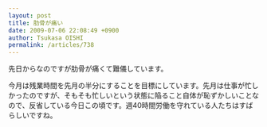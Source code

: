 ```yaml
---
layout: post
title: 肋骨が痛い
date: 2009-07-06 22:08:49 +0900
author: Tsukasa OISHI
permalink: /articles/738
---
```


先日からなのですが肋骨が痛くて難儀しています。

今月は残業時間を先月の半分にすることを目標にしています。先月は仕事が忙しかったのですが、そもそも忙しいという状態に陥ること自体が恥ずかしいことなので、反省している今日この頃です。週40時間労働を守れている人たちはすばらしいですね。

